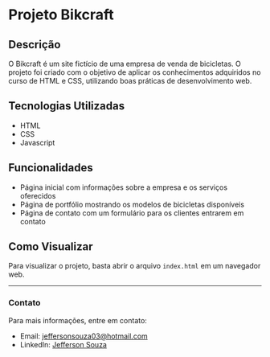 # Projeto Bikcraft

## Descrição

O Bikcraft é um site fictício de uma empresa de venda de bicicletas. O projeto foi criado com o objetivo de aplicar os conhecimentos adquiridos no curso de HTML e CSS, utilizando boas práticas de desenvolvimento web.

## Tecnologias Utilizadas

- HTML
- CSS
- Javascript

## Funcionalidades

- Página inicial com informações sobre a empresa e os serviços oferecidos
- Página de portfólio mostrando os modelos de bicicletas disponíveis
- Página de contato com um formulário para os clientes entrarem em contato

## Como Visualizar

Para visualizar o projeto, basta abrir o arquivo `index.html` em um navegador web.

---

### Contato

Para mais informações, entre em contato:

- Email: [jeffersonsouza03@hotmail.com](mailto:jeffersonsouza03@hotmail.com)
- LinkedIn: [Jefferson Souza](https://www.linkedin.com/in/ojeffersonsouza)

